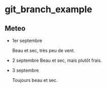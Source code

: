 # git_branch_example

## Meteo

* 1er septembre

  Beau et sec, très peu de vent.

* 2 septembre
  Beau et sec, mais plutôt frais.

* 3 septembre

  Toujours beau et sec.
